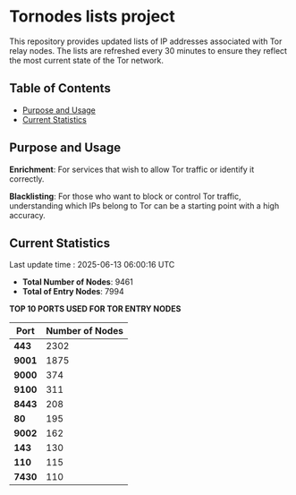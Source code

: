 # Tornodes lists project

This repository provides updated lists of IP addresses associated with Tor relay nodes. The lists are refreshed every 30 minutes to ensure they reflect the most current state of the Tor network.

## Table of Contents

- [Purpose and Usage](#purpose-and-usage)
- [Current Statistics](#current-statistics)


## Purpose and Usage

**Enrichment**: For services that wish to allow Tor traffic or identify it correctly.

**Blacklisting**: For those who want to block or control Tor traffic, understanding which IPs belong to Tor can be a starting point with a high accuracy.

## Current Statistics

Last update time : 2025-06-13 06:00:16 UTC

- **Total Number of Nodes**: 9461
- **Total of Entry Nodes**: 7994

**TOP 10 PORTS USED FOR TOR ENTRY NODES**

| **Port** | **Number of Nodes** |
|------|-----------------|
| **443**   | 2302  |
| **9001**   | 1875  |
| **9000**   | 374  |
| **9100**   | 311  |
| **8443**   | 208  |
| **80**   | 195  |
| **9002**   | 162  |
| **143**   | 130  |
| **110**   | 115  |
| **7430**   | 110  |

